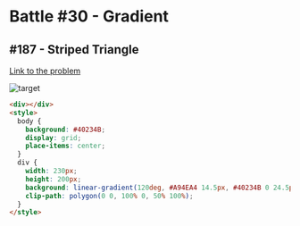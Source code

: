 # Battle #30 - Gradient

## #187 - Striped Triangle

[Link to the problem](https://cssbattle.dev/play/187)

![target](https://cssbattle.dev/targets/187.png)


```html
<div></div>
<style>
  body {
    background: #40234B;
    display: grid;
    place-items: center;
  }
  div {
    width: 230px;
    height: 200px;
    background: linear-gradient(120deg, #A94EA4 14.5px, #40234B 0 24.5px, #A94EA4 0 40.5px, #40234B 0 50.5px, #A94EA4 0 66.5px, #40234B 0 76.5px, #A94EA4 0 92.5px, #40234B 0 102.5px, #A94EA4 0 118.5px, #40234B 0 128.5px, #A94EA4 0 144.5px, #40234B 0 154.5px, #A94EA4 0 170.5px, #40234B 0 180.5px, #A94EA4 0 190px);
    clip-path: polygon(0 0, 100% 0, 50% 100%);
  }
</style>
```

